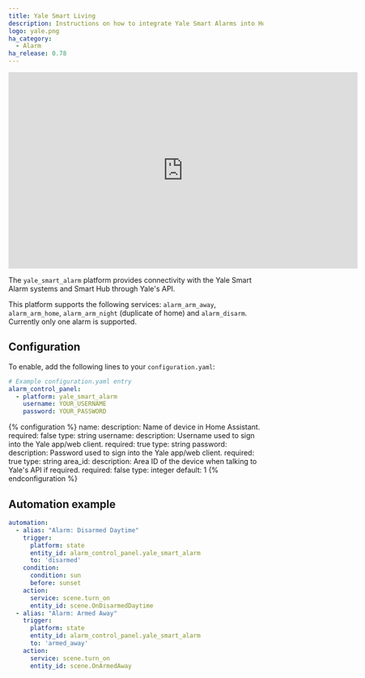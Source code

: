 ```yaml
---
title: Yale Smart Living
description: Instructions on how to integrate Yale Smart Alarms into Home Assistant.
logo: yale.png
ha_category:
  - Alarm
ha_release: 0.78
---
```


<div class='videoWrapper'>
<iframe width="690" height="388" src="https://www.youtube.com/embed/wfFX5gBhi8o" frameborder="0" allow="accelerometer; autoplay; encrypted-media; gyroscope; picture-in-picture" allowfullscreen></iframe>
</div>

The `yale_smart_alarm` platform provides connectivity with the Yale Smart Alarm systems and Smart Hub through Yale's API.

This platform supports the following services: `alarm_arm_away`, `alarm_arm_home`, `alarm_arm_night` (duplicate of home) and `alarm_disarm`.
Currently only one alarm is supported.

## Configuration

To enable, add the following lines to your `configuration.yaml`:

```yaml
# Example configuration.yaml entry
alarm_control_panel:
  - platform: yale_smart_alarm
    username: YOUR_USERNAME
    password: YOUR_PASSWORD
```

{% configuration %}
name:
  description: Name of device in Home Assistant.
  required: false
  type: string
username:
  description: Username used to sign into the Yale app/web client.
  required: true
  type: string
password:
  description: Password used to sign into the Yale app/web client.
  required: true
  type: string
area_id:
  description: Area ID of the device when talking to Yale's API if required.
  required: false
  type: integer
  default: 1
{% endconfiguration %}

## Automation example

```yaml
automation:
  - alias: "Alarm: Disarmed Daytime"
    trigger:
      platform: state
      entity_id: alarm_control_panel.yale_smart_alarm
      to: 'disarmed'
    condition:
      condition: sun
      before: sunset
    action:
      service: scene.turn_on
      entity_id: scene.OnDisarmedDaytime
  - alias: "Alarm: Armed Away"
    trigger:
      platform: state
      entity_id: alarm_control_panel.yale_smart_alarm
      to: 'armed_away'
    action:
      service: scene.turn_on
      entity_id: scene.OnArmedAway
```
